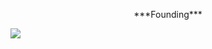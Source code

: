 

<p align="center">
***Founding***
</p>

<img src="https://user-images.githubusercontent.com/73356412/224750626-e6cb87fe-031e-473d-8a0f-be2f00136471.png" >


